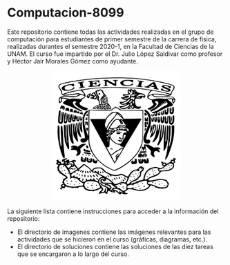 # Computacion-8099
Este repositorio contiene todas las actividades realizadas en el grupo de computación para estudiantes de primer semestre de la carrera de física, realizadas durantes el semestre 2020-1, en la Facultad de Ciencias de la UNAM. El curso fue impartido por el Dr. Julio López Saldivar como profesor y Héctor Jair Morales Gómez como ayudante.

 <p align="center">
  <img src="imagenes/logo.png" width="300px" height="300px"/>
</p>

La siguiente lista contiene instrucciones para acceder a la información del repositorio:

 <ul>
  <li>El directorio de imagenes contiene las imágenes relevantes para las actividades que se hicieron en el curso (gráficas, diagramas, etc.). </li>
  <li>El directorio de soluciones contiene las soluciones de las diez tareas que se encargaron a lo largo del curso. </li>
</ul> 

 
